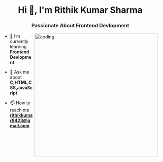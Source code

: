 <h1 align="center">Hi 👋, I'm Rithik Kumar Sharma</h1>
<h3 align="center">Passionate About Frontend Devlopment</h3>

<img align="right" alt="coding" width="400" src="https://cdn.svgator.com/images/2024/04/electrocuted-caveman-animation-404-error-page.gif"></img>

- 🌱 I’m currently learning **Frontend Devlopment**

- 💬 Ask me about **C,HTML,CSS,JavaScript**

- 📫 How to reach me **rithikkumar8423@gmail.com**
